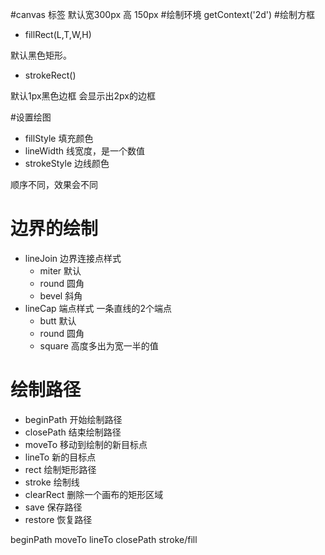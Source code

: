 #canvas 标签
默认宽300px 高 150px
#绘制环境
getContext('2d')
#绘制方框
* fillRect(L,T,W,H)

默认黑色矩形。
* strokeRect()

默认1px黑色边框
会显示出2px的边框

#设置绘图
* fillStyle 填充颜色
* lineWidth 线宽度，是一个数值
* strokeStyle 边线颜色

顺序不同，效果会不同

# 边界的绘制
* lineJoin 边界连接点样式
  * miter 默认
  * round 圆角
  * bevel 斜角
* lineCap 端点样式  一条直线的2个端点
  * butt 默认
  * round 圆角
  * square 高度多出为宽一半的值
  
# 绘制路径
* beginPath 开始绘制路径
* closePath 结束绘制路径
* moveTo 移动到绘制的新目标点
* lineTo 新的目标点
* rect 绘制矩形路径
* stroke 绘制线
* clearRect 删除一个画布的矩形区域
* save 保存路径
* restore 恢复路径

beginPath moveTo lineTo closePath stroke/fill


